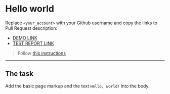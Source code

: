 # Hello world
Replace `<your_account>` with your Github username and copy the links to Pull Request description:
- [DEMO LINK](https://mike747d.github.io/layout_hello-world/)
- [TEST REPORT LINK](https://mike747d.github.io/layout_hello-world/report/html_report/)

> Follow [this instructions](https://mate-academy.github.io/layout_task-guideline/#how-to-solve-the-layout-tasks-on-github)
___

## The task 
Add the basic page markup and the text `Hello, world!` into the body.
